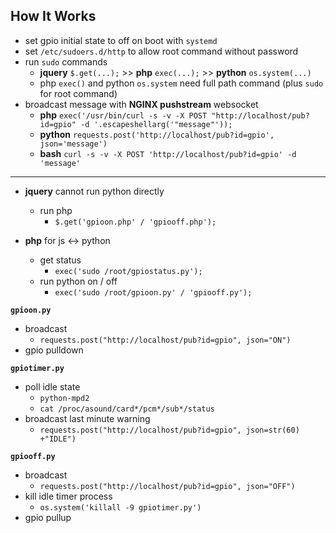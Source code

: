 How It Works
---

- set gpio initial state to off on boot with `systemd`
- set `/etc/sudoers.d/http` to allow root command without password
- run `sudo` commands
	- **jquery** `$.get(...);` >> **php** `exec(...);` >> **python** `os.system(...)`
	- php `exec()` and python `os.system` need full path command (plus `sudo` for root command)
- broadcast message with **NGINX pushstream** websocket
	- **php**  `exec('/usr/bin/curl -s -v -X POST "http://localhost/pub?id=gpio" -d '.escapeshellarg('"message"'));`
	- **python** `requests.post('http://localhost/pub?id=gpio', json='message')`
	- **bash** `curl -s -v -X POST 'http://localhost/pub?id=gpio' -d 'message'`
<hr>

- **jquery** cannot run python directly
	- run php
		- `$.get('gpioon.php' / 'gpiooff.php');`

- **php** for js <-> python
	- get status
		- `exec('sudo /root/gpiostatus.py');`
	- run python on / off
		- `exec('sudo /root/gpioon.py' / 'gpiooff.py');`

**`gpioon.py`**
- broadcast
	- `requests.post("http://localhost/pub?id=gpio", json="ON")`
- gpio pulldown

**`gpiotimer.py`**
- poll idle state
	- `python-mpd2`
	- `cat /proc/asound/card*/pcm*/sub*/status`
- broadcast last minute warning
	- `requests.post("http://localhost/pub?id=gpio", json=str(60) +"IDLE")`
	
**`gpiooff.py`**
- broadcast
	- `requests.post("http://localhost/pub?id=gpio", json="OFF")`
- kill idle timer process
	- `os.system('killall -9 gpiotimer.py')`
- gpio pullup
